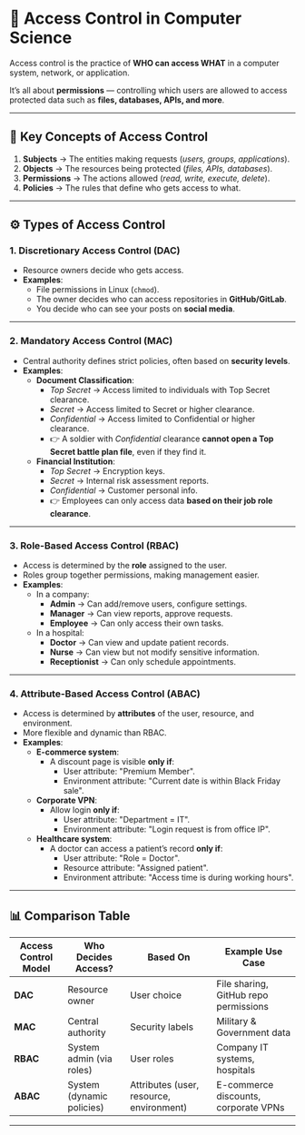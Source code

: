 # 🔐 Access Control in Computer Science

Access control is the practice of **WHO can access WHAT** in a computer system, network, or application.  

It’s all about **permissions** — controlling which users are allowed to access protected data such as **files, databases, APIs, and more**.

---

## 🔑 Key Concepts of Access Control
1. **Subjects** → The entities making requests (*users, groups, applications*).  
2. **Objects** → The resources being protected (*files, APIs, databases*).  
3. **Permissions** → The actions allowed (*read, write, execute, delete*).  
4. **Policies** → The rules that define who gets access to what.  

---

## ⚙️ Types of Access Control

### 1. Discretionary Access Control (DAC)
- Resource owners decide who gets access.  
- **Examples**:  
  - File permissions in Linux (`chmod`).  
  - The owner decides who can access repositories in **GitHub/GitLab**.  
  - You decide who can see your posts on **social media**.  

---

### 2. Mandatory Access Control (MAC)
- Central authority defines strict policies, often based on **security levels**.  
- **Examples**:  
  - **Document Classification**:  
    - *Top Secret* → Access limited to individuals with Top Secret clearance.  
    - *Secret* → Access limited to Secret or higher clearance.  
    - *Confidential* → Access limited to Confidential or higher clearance.  
    - 👉 A soldier with *Confidential* clearance **cannot open a Top Secret battle plan file**, even if they find it.  
  - **Financial Institution**:  
    - *Top Secret* → Encryption keys.  
    - *Secret* → Internal risk assessment reports.  
    - *Confidential* → Customer personal info.  
    - 👉 Employees can only access data **based on their job role clearance**.  

---

### 3. Role-Based Access Control (RBAC)
- Access is determined by the **role** assigned to the user.  
- Roles group together permissions, making management easier.  
- **Examples**:  
  - In a company:  
    - **Admin** → Can add/remove users, configure settings.  
    - **Manager** → Can view reports, approve requests.  
    - **Employee** → Can only access their own tasks.  
  - In a hospital:  
    - **Doctor** → Can view and update patient records.  
    - **Nurse** → Can view but not modify sensitive information.  
    - **Receptionist** → Can only schedule appointments.  

---

### 4. Attribute-Based Access Control (ABAC)
- Access is determined by **attributes** of the user, resource, and environment.  
- More flexible and dynamic than RBAC.  
- **Examples**:  
  - **E-commerce system**:  
    - A discount page is visible **only if**:  
      - User attribute: "Premium Member".  
      - Environment attribute: "Current date is within Black Friday sale".  
  - **Corporate VPN**:  
    - Allow login **only if**:  
      - User attribute: "Department = IT".  
      - Environment attribute: "Login request is from office IP".  
  - **Healthcare system**:  
    - A doctor can access a patient’s record **only if**:  
      - User attribute: "Role = Doctor".  
      - Resource attribute: "Assigned patient".  
      - Environment attribute: "Access time is during working hours".  

---

## 📊 Comparison Table

| Access Control Model | Who Decides Access? | Based On | Example Use Case |
|----------------------|---------------------|----------|------------------|
| **DAC** | Resource owner | User choice | File sharing, GitHub repo permissions |
| **MAC** | Central authority | Security labels | Military & Government data |
| **RBAC** | System admin (via roles) | User roles | Company IT systems, hospitals |
| **ABAC** | System (dynamic policies) | Attributes (user, resource, environment) | E-commerce discounts, corporate VPNs |

---

